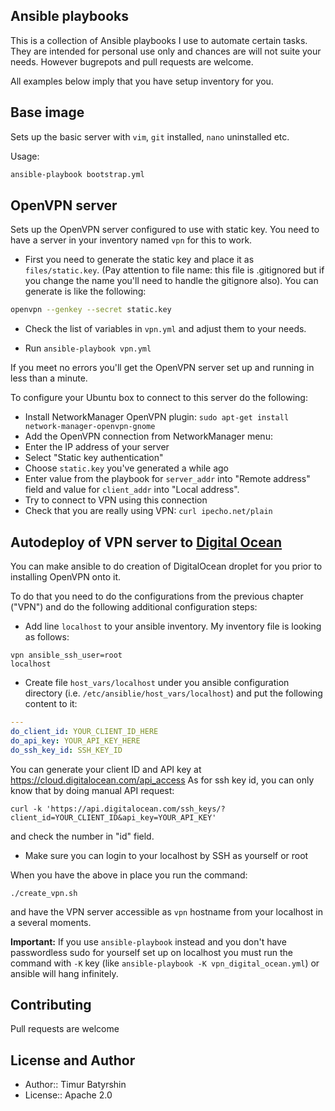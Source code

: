 ## Ansible playbooks

This is a collection of Ansible playbooks I use to automate certain tasks.
They are intended for personal use only and chances are will not suite your needs.
However bugrepots and pull requests are welcome.

All examples below imply that you have setup inventory for you.

## Base image

Sets up the basic server with `vim`, `git` installed, `nano` uninstalled etc.

Usage:
```bash
ansible-playbook bootstrap.yml
```

## OpenVPN server

Sets up the OpenVPN server configured to use with static key.
You need to have a server in your inventory named `vpn` for this to work.

* First you need to generate the static key and place it as `files/static.key`.
(Pay attention to file name: this file is .gitignored but if you change the name you'll
need to handle the gitignore also). You can generate is like the following:
```bash
openvpn --genkey --secret static.key
```

* Check the list of variables in `vpn.yml` and adjust them to your needs.

* Run `ansible-playbook vpn.yml`

If you meet no errors you'll get the OpenVPN server set up and running in less than a minute.

To configure your Ubuntu box to connect to this server do the following:
* Install NetworkManager OpenVPN plugin: `sudo apt-get install network-manager-openvpn-gnome`
* Add the OpenVPN connection from NetworkManager menu:
 * Enter the IP address of your server
 * Select "Static key authentication"
 * Choose `static.key` you've generated a while ago
 * Enter value from the playbook for `server_addr` into "Remote address" field and value for `client_addr` into "Local address".
* Try to connect to VPN using this connection
* Check that you are really using VPN: `curl ipecho.net/plain`

## Autodeploy of VPN server to [Digital Ocean](http://digitalocean.com/)

You can make ansible to do creation of DigitalOcean droplet for you prior to installing OpenVPN onto it.

To do that you need to do the configurations from the previous chapter ("VPN") and do the following additional configuration steps:
* Add line `localhost` to your ansible inventory. My inventory file is looking as follows:
```
vpn ansible_ssh_user=root
localhost
```
* Create file `host_vars/localhost` under you ansible configuration directory (i.e. `/etc/ansiblie/host_vars/localhost`)
and put the following content to it:

```yaml
---
do_client_id: YOUR_CLIENT_ID_HERE
do_api_key: YOUR_API_KEY_HERE
do_ssh_key_id: SSH_KEY_ID
```

   You can generate your client ID and API key at https://cloud.digitalocean.com/api_access
   As for ssh key id, you can only know that by doing manual API request:
```
curl -k 'https://api.digitalocean.com/ssh_keys/?client_id=YOUR_CLIENT_ID&api_key=YOUR_API_KEY'
```
   and check the number in "id" field.
* Make sure you can login to your localhost by SSH as yourself or root

When you have the above in place you run the command:
```
./create_vpn.sh
```
and have the VPN server accessible as `vpn` hostname from your localhost in a several moments.

**Important:** If you use `ansible-playbook` instead and you don't have passwordless sudo for yourself
set up on localhost you must run the command with `-K` key (like `ansible-playbook -K vpn_digital_ocean.yml`)
or ansible will hang infinitely.


## Contributing

Pull requests are welcome

## License and Author

* Author:: Timur Batyrshin
* License:: Apache 2.0
